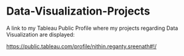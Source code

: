 # Data-Visualization-Projects
A link to my Tableau Public Profile where my projects regarding Data Visualization are displayed:

https://public.tableau.com/profile/nithin.reganty.sreenath#!/
